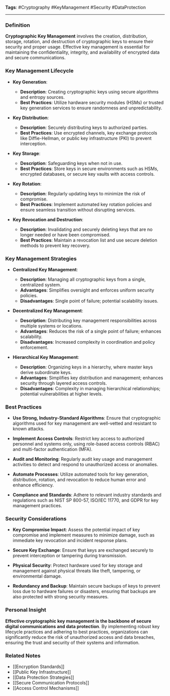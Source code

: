 **Tags**: #Cryptography #KeyManagement #Security #DataProtection

---

### Definition

**Cryptographic Key Management** involves the creation, distribution, storage, rotation, and destruction of cryptographic keys to ensure their security and proper usage. Effective key management is essential for maintaining the confidentiality, integrity, and availability of encrypted data and secure communications.

### Key Management Lifecycle

- **Key Generation**:
    
    - **Description**: Creating cryptographic keys using secure algorithms and entropy sources.
    - **Best Practices**: Utilize hardware security modules (HSMs) or trusted key generation services to ensure randomness and unpredictability.
- **Key Distribution**:
    
    - **Description**: Securely distributing keys to authorized parties.
    - **Best Practices**: Use encrypted channels, key exchange protocols like Diffie-Hellman, or public key infrastructure (PKI) to prevent interception.
- **Key Storage**:
    
    - **Description**: Safeguarding keys when not in use.
    - **Best Practices**: Store keys in secure environments such as HSMs, encrypted databases, or secure key vaults with access controls.
- **Key Rotation**:
    
    - **Description**: Regularly updating keys to minimize the risk of compromise.
    - **Best Practices**: Implement automated key rotation policies and ensure seamless transition without disrupting services.
- **Key Revocation and Destruction**:
    
    - **Description**: Invalidating and securely deleting keys that are no longer needed or have been compromised.
    - **Best Practices**: Maintain a revocation list and use secure deletion methods to prevent key recovery.

### Key Management Strategies

- **Centralized Key Management**:
    
    - **Description**: Managing all cryptographic keys from a single, centralized system.
    - **Advantages**: Simplifies oversight and enforces uniform security policies.
    - **Disadvantages**: Single point of failure; potential scalability issues.
- **Decentralized Key Management**:
    
    - **Description**: Distributing key management responsibilities across multiple systems or locations.
    - **Advantages**: Reduces the risk of a single point of failure; enhances scalability.
    - **Disadvantages**: Increased complexity in coordination and policy enforcement.
- **Hierarchical Key Management**:
    
    - **Description**: Organizing keys in a hierarchy, where master keys derive subordinate keys.
    - **Advantages**: Simplifies key distribution and management; enhances security through layered access controls.
    - **Disadvantages**: Complexity in managing hierarchical relationships; potential vulnerabilities at higher levels.

### Best Practices

- **Use Strong, Industry-Standard Algorithms**: Ensure that cryptographic algorithms used for key management are well-vetted and resistant to known attacks.
    
- **Implement Access Controls**: Restrict key access to authorized personnel and systems only, using role-based access controls (RBAC) and multi-factor authentication (MFA).
    
- **Audit and Monitoring**: Regularly audit key usage and management activities to detect and respond to unauthorized access or anomalies.
    
- **Automate Processes**: Utilize automated tools for key generation, distribution, rotation, and revocation to reduce human error and enhance efficiency.
    
- **Compliance and Standards**: Adhere to relevant industry standards and regulations such as NIST SP 800-57, ISO/IEC 11770, and GDPR for key management practices.
    

### Security Considerations

- **Key Compromise Impact**: Assess the potential impact of key compromise and implement measures to minimize damage, such as immediate key revocation and incident response plans.
    
- **Secure Key Exchange**: Ensure that keys are exchanged securely to prevent interception or tampering during transmission.
    
- **Physical Security**: Protect hardware used for key storage and management against physical threats like theft, tampering, or environmental damage.
    
- **Redundancy and Backup**: Maintain secure backups of keys to prevent loss due to hardware failures or disasters, ensuring that backups are also protected with strong security measures.
    

### Personal Insight

**Effective cryptographic key management is the backbone of secure digital communications and data protection**. By implementing robust key lifecycle practices and adhering to best practices, organizations can significantly reduce the risk of unauthorized access and data breaches, ensuring the trust and security of their systems and information.

### Related Notes

- [[Encryption Standards]]
- [[Public Key Infrastructure]]
- [[Data Protection Strategies]]
- [[Secure Communication Protocols]]
- [[Access Control Mechanisms]]